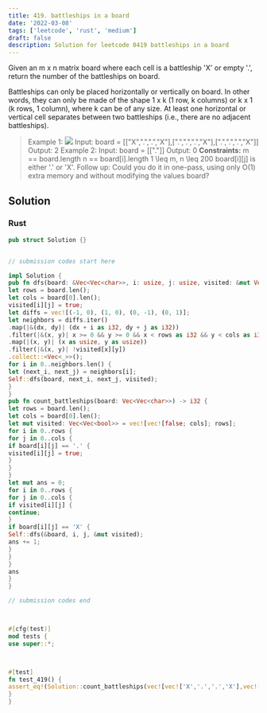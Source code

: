```yaml
---
title: 419. battleships in a board
date: '2022-03-08'
tags: ['leetcode', 'rust', 'medium']
draft: false
description: Solution for leetcode 0419 battleships in a board
---
```




Given an m x n matrix board where each cell is a battleship 'X' or empty '.', return the number of the battleships on board.

Battleships can only be placed horizontally or vertically on board. In other words, they can only be made of the shape 1 x k (1 row, k columns) or k x 1 (k rows, 1 column), where k can be of any size. At least one horizontal or vertical cell separates between two battleships (i.e., there are no adjacent battleships).



>   Example 1:
>   ![](https://assets.leetcode.com/uploads/2021/04/10/battelship-grid.jpg)
>   Input: board <TeX>=</TeX> [["X",".",".","X"],[".",".",".","X"],[".",".",".","X"]]
>   Output: 2
>   Example 2:
>   Input: board <TeX>=</TeX> [["."]]
>   Output: 0
**Constraints:**
>   	m <TeX>=</TeX><TeX>=</TeX> board.length
>   	n <TeX>=</TeX><TeX>=</TeX> board[i].length
>   	1 <TeX>\leq</TeX> m, n <TeX>\leq</TeX> 200
>   	board[i][j] is either '.' or 'X'.
>   Follow up: Could you do it in one-pass, using only O(1) extra memory and without modifying the values board?


## Solution


### Rust
```rust
pub struct Solution {}


// submission codes start here

impl Solution {
pub fn dfs(board: &Vec<Vec<char>>, i: usize, j: usize, visited: &mut Vec<Vec<bool>>) {
let rows = board.len();
let cols = board[0].len();
visited[i][j] = true;
let diffs = vec![(-1, 0), (1, 0), (0, -1), (0, 1)];
let neighbors = diffs.iter()
.map(|&(dx, dy)| (dx + i as i32, dy + j as i32))
.filter(|&(x, y)| x >= 0 && y >= 0 && x < rows as i32 && y < cols as i32)
.map(|(x, y)| (x as usize, y as usize))
.filter(|&(x, y)| !visited[x][y])
.collect::<Vec<_>>();
for i in 0..neighbors.len() {
let (next_i, next_j) = neighbors[i];
Self::dfs(board, next_i, next_j, visited);
}
}
pub fn count_battleships(board: Vec<Vec<char>>) -> i32 {
let rows = board.len();
let cols = board[0].len();
let mut visited: Vec<Vec<bool>> = vec![vec![false; cols]; rows];
for i in 0..rows {
for j in 0..cols {
if board[i][j] == '.' {
visited[i][j] = true;
}
}
}
let mut ans = 0;
for i in 0..rows {
for j in 0..cols {
if visited[i][j] {
continue;
}
if board[i][j] == 'X' {
Self::dfs(&board, i, j, &mut visited);
ans += 1;
}
}
}
ans
}
}

// submission codes end



#[cfg(test)]
mod tests {
use super::*;



#[test]
fn test_419() {
assert_eq!(Solution::count_battleships(vec![vec!['X','.','.','X'],vec!['.','.','.','X'],vec!['.','.','.','X']]), 2);
}
}

```
